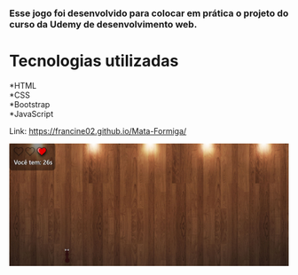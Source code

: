 <h3>Esse jogo foi desenvolvido para colocar em prática o projeto do curso da Udemy de desenvolvimento web.</h3>

<h1>Tecnologias utilizadas</h1>

*HTML <br>
*CSS <br>
*Bootstrap <br>
*JavaScript <br>

Link: https://francine02.github.io/Mata-Formiga/

<img src= "./img/print.png">
